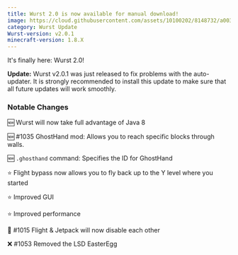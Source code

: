 ```yaml
---
title: Wurst 2.0 is now available for manual download!
image: https://cloud.githubusercontent.com/assets/10100202/8148732/a003cae8-12aa-11e5-9d1d-a97f57b563b9.jpg
category: Wurst Update
Wurst-version: v2.0.1
minecraft-version: 1.8.X
---
```

It's finally here: Wurst 2.0!

**Update:** Wurst v2.0.1 was just released to fix problems with the auto-updater. It is strongly recommended to install this update to make sure that all future updates will work smoothly.

### Notable Changes

:new: Wurst will now take full advantage of Java 8

:new: #1035 GhostHand mod: Allows you to reach specific blocks through walls.

:new: `.ghosthand` command: Specifies the ID for GhostHand

:star: Flight bypass now allows you to fly back up to the Y level where you started
<!--read more-->

:star: Improved GUI

:star: Improved performance

:bug: #1015 Flight & Jetpack will now disable each other

:x: #1053 Removed the LSD EasterEgg
